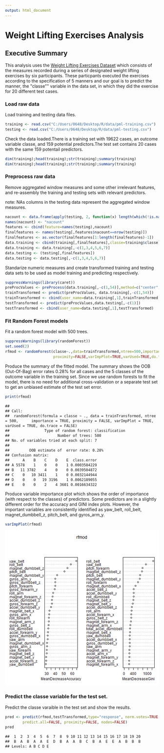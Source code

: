 ```yaml
---
output: html_document
---
```

Weight Lifting Exercises Analysis
================


## Executive Summary

This analysis uses the [Weight Lifting Exercises Dataset](http://groupware.les.inf.puc-rio.br/har#weight_lifting_exercises) which consists of the measures recorded during a series of designated weight lifting exercises by six participants. These particpants executed the exercises according to the specification of 5 manners and our goal is to predict the manner, the "classe"" variable in the data set, in which they did the exercise for 20 different test cases.




### Load raw data

Load training and testing data files.

```r
training <- read.csv("C:/Users/0648/Desktop/R/data/pml-training.csv")
testing <- read.csv("C:/Users/0648/Desktop/R/data/pml-testing.csv")
```

Check the data loaded.There is a training set with 19622 cases, an outcome variable classe, and 159 potential predictors.The test set contains 20 cases with the same 159 potentail predictors.

```r
dim(training);head(training);str(training);summary(training)
dim(training);head(training);str(training);summary(training)
```


### Preprocess raw data

Remove aggregated window measures and some other irrelevant features, and re-assembly the training and testing sets with relevant predictors.

note: NAs columns in the testing data represent the aggregated window measures.

```r
nacount <- data.frame(apply(testing, 2, function(x) length(which(!is.na(x)))))
names(nacount) <- "nacount"
features <- cbind(feature=names(testing),nacount)
finalfeatures <- names(testing[,features$nacount==nrow(testing)])
finalfeatures <- as.vector(finalfeatures[1:length(finalfeatures)-1])
data.training <- cbind(training[,finalfeatures],classe=training$classe)
data.training <- data.training[,-c(1,3,4,5,6,7)]
data.testing <- (testing[,finalfeatures])
data.testing <- data.testing[,-c(1,3,4,5,6,7)]
```

Standarize numeric measures and create transformed training and testing data sets to be used as model training and predicting respectively.

```r
suppressWarnings(library(caret))
preProcValues <- preProcess(data.training[,-c(1,54)],method=c("center","scale"))
trainTransformed <- predict(preProcValues, data.training[,-c(1,54)])
trainTransformed <- cbind(user_name=data.training[,1],trainTransformed,classe=data.training[,54])
testTransformed <- predict(preProcValues,data.testing[,-c(1)])
testTransformed <- cbind(user_name=data.testing[,1],testTransformed)
```


### Fit Random Forest models

Fit a random forest model with 500 trees. 

```r
suppressWarnings(library(randomForest))
set.seed(2)
rfmod <- randomForest(classe~.,data=trainTransformed,ntree=500,importance=TRUE,
                      proximity=FALSE,varImpPlot=TRUE,varUsed=TRUE,do.trace=FALSE)
```

Produce the summary of the fitted model. The summary shows the OOB (Out-Of-Bag) error rates 0.28% for all cases and the 5 classes of the outcome variable in the training set. Since we use random forests to fit the model, there is no need for additional cross-validation or a separate test set to get an unbiased estimate of the test set error.

```r
print(rfmod)
```

```
## 
## Call:
##  randomForest(formula = classe ~ ., data = trainTransformed, ntree = 500,      importance = TRUE, proximity = FALSE, varImpPlot = TRUE,      varUsed = TRUE, do.trace = FALSE) 
##                Type of random forest: classification
##                      Number of trees: 500
## No. of variables tried at each split: 7
## 
##         OOB estimate of  error rate: 0.28%
## Confusion matrix:
##      A    B    C    D    E  class.error
## A 5578    1    0    0    1 0.0003584229
## B   11 3782    4    0    0 0.0039504872
## C    0   10 3411    1    0 0.0032144944
## D    0    0   19 3196    1 0.0062189055
## E    0    0    2    4 3601 0.0016634322
```

Produce variable importance plot which shows the order of importance (with respect to the classes) of predictors. Some predictors are in a slightly different order for the accuracy and GINI index plots. However, the important variables are consistently identified as yaw_belt, roll_belt, magnet_dumbbell_z, pitch_belt, and gyros_arm_y.

```r
varImpPlot(rfmod)
```

![plot of chunk varimp](figure/varimp-1.png) 

### Predict the classe variable for the test set.

Predict the classe varaible in the test set and show the results.

```r
pred <- predict(rfmod,testTransformed,type="response", norm.votes=TRUE, 
        predict.all=FALSE, proximity=FALSE, nodes=FALSE)
pred
```

```
##  1  2  3  4  5  6  7  8  9 10 11 12 13 14 15 16 17 18 19 20 
##  B  A  B  A  A  E  D  B  A  A  B  C  B  A  E  E  A  B  B  B 
## Levels: A B C D E
```

